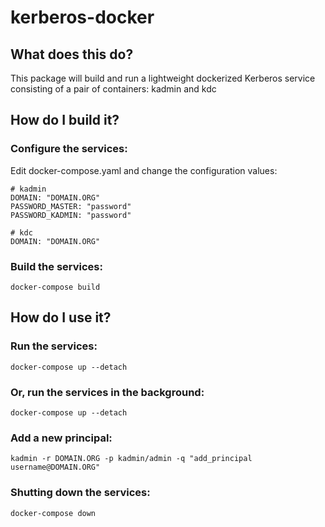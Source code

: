 # kerberos-docker

## What does this do?

This package will build and run a lightweight dockerized Kerberos service consisting of a pair of containers: kadmin and kdc

## How do I build it?

### Configure the services:

Edit docker-compose.yaml and change the configuration values:

    # kadmin
    DOMAIN: "DOMAIN.ORG"
    PASSWORD_MASTER: "password"
    PASSWORD_KADMIN: "password"

    # kdc
    DOMAIN: "DOMAIN.ORG"

### Build the services:

    docker-compose build

## How do I use it?

### Run the services:

    docker-compose up --detach

### Or, run the services in the background:

    docker-compose up --detach

### Add a new principal:

    kadmin -r DOMAIN.ORG -p kadmin/admin -q "add_principal username@DOMAIN.ORG"

### Shutting down the services:

    docker-compose down
